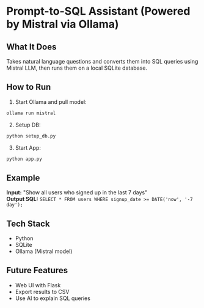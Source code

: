 # Prompt-to-SQL Assistant (Powered by Mistral via Ollama)

## What It Does
Takes natural language questions and converts them into SQL queries using Mistral LLM, then runs them on a local SQLite database.

## How to Run

1. Start Ollama and pull model:
```bash
ollama run mistral
```

2. Setup DB:
```bash
python setup_db.py
```

3. Start App:
```bash
python app.py
```

##  Example
**Input:** "Show all users who signed up in the last 7 days"  
**Output SQL:** `SELECT * FROM users WHERE signup_date >= DATE('now', '-7 day');`

## Tech Stack
- Python
- SQLite
- Ollama (Mistral model)

## Future Features
- Web UI with Flask
- Export results to CSV
- Use AI to explain SQL queries
